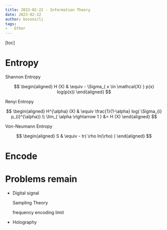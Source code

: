 ```yaml
---
title: 2023-02-22 - Information Theory
date: 2023-02-22
author: bosonicli
tags:
-   Ether
---
```


[toc]

# Entropy

Shannon Entropy

$$
\begin{aligned}
    H (X) & \equiv - \Sigma_{ x \in \mathcal{X} } p(x) log(p(x))
\end{aligned}
$$

Renyi Entropy

$$
\begin{aligned}
    H^{\alpha} (X) & \equiv \frac{1}{1-\alpha} log( \Sigma_{i} p_{i}^{\alpha})    \\
    \lim_{ \alpha \rightarrow 1 } &= H (X)
\end{aligned}
$$

Von-Neumann Entropy

$$
\begin{aligned}
    S & \equiv - tr( \rho ln(\rho) )
\end{aligned}
$$

# Encode

# Problems remain

+   Digital signal

    Sampling Theory
    
    frequency encoding limit

+   Holography
